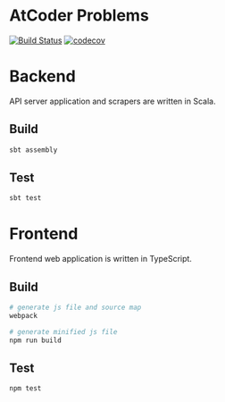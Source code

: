 # AtCoder Problems

[![Build Status](https://travis-ci.org/kenkoooo/AtCoderProblems.svg?branch=master)](https://travis-ci.org/kenkoooo/AtCoderProblems)
[![codecov](https://codecov.io/gh/kenkoooo/AtCoderProblems/branch/master/graph/badge.svg)](https://codecov.io/gh/kenkoooo/AtCoderProblems)

# Backend

API server application and scrapers are written in Scala.

## Build

```bash
sbt assembly
```

## Test

```bash
sbt test
```

# Frontend

Frontend web application is written in TypeScript.

## Build

```bash
# generate js file and source map
webpack

# generate minified js file
npm run build
```

## Test

```bash
npm test
```
